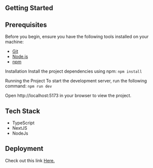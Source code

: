 
## Getting Started

## Prerequisites

Before you begin, ensure you have the following tools installed on your machine:

- [Git](https://git-scm.com/)
- [Node.js](https://nodejs.org/)
- [npm](https://www.npmjs.com/)

Installation
Install the project dependencies using npm:
```npm install```

Running the Project
To start the development server, run the following command:
```npm run dev```

Open http://localhost:5173 in your browser to view the project.

## Tech Stack
- TypeScript
- NextJS
- NodeJs

## Deployment

Check out this link [Here.](https://hilink-travel-app-pi.vercel.app/)


